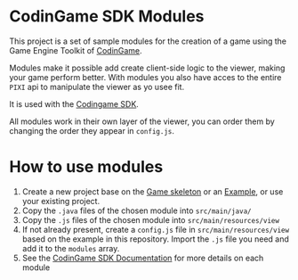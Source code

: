 # CodinGame SDK Modules

This project is a set of sample modules for the creation of a game using the Game Engine Toolkit of [CodinGame](https://codingame.com).

Modules make it possible add create client-side logic to the viewer, making your game perform better. With modules you also have acces to the entire `PIXI` api to manipulate the viewer as yo usee fit.

It is used with the [Codingame SDK](https://github.com/CodinGame/codingame-game-engine).

All modules work in their own layer of the viewer, you can order them by changing the order they appear in `config.js`.

# How to use modules

1. Create a new project base on the [Game skeleton](https://github.com/CodinGame/game-skeleton) or an [Example](https://www.codingame.com/playgrounds/25775/codingame-sdk-documentation/introduction-4), or use your existing project.
2. Copy the `.java` files of the chosen module into `src/main/java/`
3. Copy the `.js` files of the chosen module into `src/main/resources/view`
4. If not already present, create a `config.js` file in `src/main/resources/view` based on the example in this repository. Import the `.js` file you need and add it to the `modules` array.
5. See the [CodinGame SDK Documentation](https://www.codingame.com/playgrounds/25775/codingame-sdk-documentation) for more details on each module
